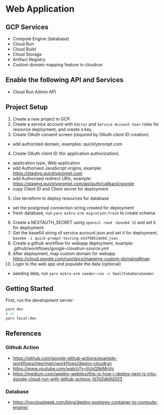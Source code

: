 # Web Application
## GCP Services
- Compute Engine (database)
- Cloud Run
- Cloud Build
- Cloud Storage
- Artifact Registry
- Custom domain mapping feature in cloudrun
## Enable the following API and Services
- Cloud Run Admin API
## Project Setup
1. Create a new project in GCP.
2. Create a service account with `Editor` and `Service Account User` roles for resource deployment, and create a key.
3. Create OAuth consent screen (required by OAuth client ID creation)
  - add authorized domain, examples: quicklyprompt.com
4. Create OAuth client ID (for application authorization).
  - application type, Web application
  - add Authorised JavaScript origins, example: https://staging.quicklyprompt.com
  - add Authorised redirect URIs, example: https://staging.quicklyprompt.com/api/auth/callback/google
  - copy Client ID and Client secret for deployment
5. Use terraform to deploy resources for database
  - set the postgresql connection string created for deployment
  - fresh database, run `yarn mikro-orm migration:fresh` to create schema
6. Create a NEXTAUTH_SECRET using `openssl rand -base64 32` and set it for deployment.
7. Get the base64 string of service account json and set it for deployment, `base64 -i quick-prompt-testing-e53f9051de9d.json`
8. Create a github workflow for webapp deployment, example: .github/workflows/google-cloudrun-source.yml
9. After deployment, map custom domain for webapp https://cloud.google.com/run/docs/mapping-custom-domains#map
10. Login to the web app and populate the data (optional)
  - seeding data, run `yarn mikro-orm seeder:run -c SmallFakeDataSeeder`

## Getting Started
First, run the development server:

```bash
yarn dev
# or
yarn local:dev
```
## References
### Github Action
- https://github.com/google-github-actions/example-workflows/tree/main/workflows/deploy-cloudrun
- https://www.youtube.com/watch?v=IjUnQ9kMnVo
- https://medium.com/weekly-webtips/this-is-how-i-deploy-next-js-into-google-cloud-run-with-github-actions-1d7d2de9d203
### Database
- https://joncloudgeek.com/blog/deploy-postgres-container-to-compute-engine/
